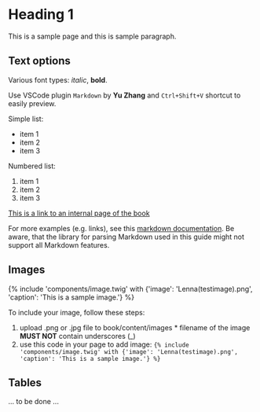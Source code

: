 # Heading 1

This is a sample page and this is sample paragraph.

## Text options

Various font types: *italic*, **bold**.

Use VSCode plugin `Markdown` by **Yu Zhang** and `Ctrl+Shift+V` shortcut to easily preview.

Simple list:

  * item 1
  * item 2
  * item 3

Numbered list:

  1. item 1
  2. item 2
  3. item 3

[This is a link to an internal page of the book](sample)

For more examples (e.g. links), see this [markdown documentation](https://www.markdownguide.org/). Be aware, that the library for parsing Markdown used in this guide might not support all Markdown features.

## Images

{% include 'components/image.twig' with {'image': 'Lenna(testimage).png', 'caption': 'This is a sample image.'} %}

To include your image, follow these steps:

  1. upload .png or .jpg file to book/content/images
    * filename of the image **MUST NOT** contain underscores (_)
  2. use this code in your page to add image: `{% include 'components/image.twig' with {'image': 'Lenna(testimage).png', 'caption': 'This is a sample image.'} %}`

## Tables

... to be done ...